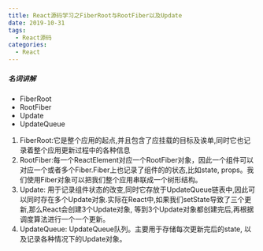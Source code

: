 ```yaml
---
title: React源码学习之FiberRoot与RootFiber以及Update
date: 2019-10-31
tags:
  - React源码
categories:
  - React
---
```


##### 名词讲解
   - FiberRoot
   - RootFiber
   - Update
   - UpdateQueue

   1. FiberRoot:它是整个应用的起点,并且包含了应挂载的目标及诶单,同时它也记录着整个应用更新过程中的各种信息 
   2. RootFiber:每一个ReactElement对应一个RootFiber对象，因此一个组件可以对应一个或者多个Fiber.Fiber上也记录了组件的的状态,比如state, props。我们使用Fiber对象可以把我们整个应用串联成一个树形结构。
   3. Update: 用于记录组件状态的改变,同时它存放于UpdateQueue链表中,因此可以同时存在多个Update对象.实际在React中,如果我们setState导致了三个更新,那么React会创建3个Update对象, 等到3个Update对象都创建完后,再根据调度算法进行一个一个更新。
   4. UpdateQueue: UpdateQueue队列。主要用于存储每次更新完后的state, 以及记录各种情况下的Update对象。